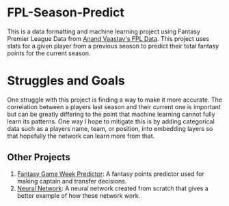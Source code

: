 # FPL-Season-Predict
This is a data formatting and machine learning project using Fantasy Premier League Data from [Anand Vaastav's FPL Data](https://github.com/vaastav/Fantasy-Premier-League). This project uses stats for a given player from a previous season to predict their total fantasy points for the current season.
# Struggles and Goals
One struggle with this project is finding a way to make it more accurate. The correlation between a players last season and their current one is important but can be greatly differing to the point that machine learning cannot fully learn its patterns. One way I hope to mitigate this is by adding categorical data such as a players name, team, or position, into embedding layers so that hopefully the network can learn more from that.
## Other Projects
1. [Fantasy Game Week Predictor](https://github.com/StrawberryFigbar/FPL-GameWeek-Predict): A fantasy points predictor used for making captain and transfer decisions.
2. [Neural Network](https://github.com/StrawberryFigbar/Neural_Network): A neural network created from scratch that gives a better example of how these network work.
